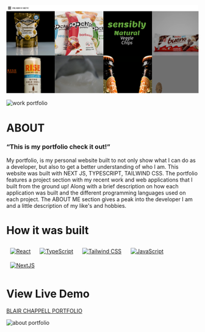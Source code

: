 
![landing page screenshot](https://raw.githubusercontent.com/blairhb7/Portfolio/main/public/FILMDUO.png)

![work portfolio](https://user-images.githubusercontent.com/88805312/200383924-f3db430e-bd16-4109-b163-93ed39ea96e0.png)


<h1>ABOUT</h1>
<h3> “This is my portfolio check it out!”</h3>
<h4. The Goal</h4>
<P> My portfolio, is my personal website built to not only show what I can do as a developer, but also to get a better understanding of who I am. This website was built with NEXT JS, TYPESCRIPT, TAILWIND CSS. The portfolio features a project section with my recent work and web applications that I built from the ground up! Along with a brief description on how each application was built and the different programming languages used on each project. The ABOUT ME section gives a peak into the developer I am and a little description of my like's and hobbies.  </p>


<h1> How it was built </h1>
<div style="liststyle: none;">
  <a href="https://reactjs.org/" target="_blank"><img style="margin: 10px" src="https://profilinator.rishav.dev/skills-assets/react-original-wordmark.svg" alt="React" height="50" /></a>
  <a href="https://www.typescriptlang.org/" target="_blank"><img style="margin: 10px" src="https://profilinator.rishav.dev/skills-assets/typescript-original.svg" alt="TypeScript" height="50" /></a>
  <a href="https://www.tailwindcss.com/" target="_blank"><img style="margin: 10px" src="https://profilinator.rishav.dev/skills-assets/tailwindcss.svg" alt="Tailwind CSS" height="50" /></a>
  <a href="https://www.javascript.com/" target="_blank"><img style="margin: 10px" src="https://profilinator.rishav.dev/skills-assets/javascript-original.svg" alt="JavaScript" height="50" /></a> 
  <a href="https://nextjs.org/" target="_blank"><img style="margin: 10px" src="https://profilinator.rishav.dev/skills-assets/nextjs.png" alt="NextJS" height="50" /></a>  
</div>

<h1> View Live Demo </h1>
<a style="text-transform: uppercase;" href="https://blairchappell.vercel.app/">Blair Chappell Portfolio </a>



![about portfolio](https://user-images.githubusercontent.com/88805312/200383958-167c4a90-1b89-4f9e-a24c-b6560821667a.png)

